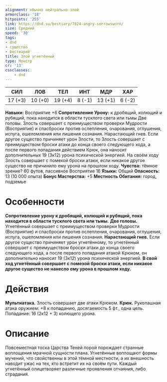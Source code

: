 ```yaml
---
alignment: обычно нейтрально-злой
armorclass: '18'
hitpoints: '255'
link: https://dnd.su/bestiary/7024-angry-sorrowsworn/
size: Средний
speed: '30'
tags:
- dnd
- существо
- бестиарий
title: Злой угнетённый
type: Монстр
cr: '13'
cssclasses:
    - dnd
---
```



| СИЛ | ЛОВ | ТЕЛ | ИНТ | МДР | ХАР |
|---|---|---|---|---|---|
| 17 (+3) | 10 (+0) | 19 (+4) | 8 (-1) | 13 (+1) | 6 (-2) |
**Навыки:** Восприятие +6
**Сопротивление Урону:** к дробящий, колющий и рубящий, пока находится в области тусклого света или тьмы
Две головы. Злость совершает с преимуществом проверки Мудрости (Восприятие) и спасброски против ослепления, очарования, оглушения, испуга, ошеломления или лишения сознания.
Нарастающий гнев. Если другое существо причиняет урон Злости, то Злость совершает с преимуществом броски атаки до конца своего следующего хода, а после первого попадания действием Крюк, она наносит дополнительных 19 (3к12) урона психической энергией.
На своём ходу Злость совершает с помехой броски атаки, если никакое другое существо не причинило ему урона на прошлом ходу.
**Чувства:** тёмное зрение? 60 футов, пассивное Восприятие 16
**Языки:** Общий
**Опасность:** 13 (10 000 опыта)
**Бонус Мастерства:** +5
**Местность Обитания:** город, подземье


# Особенности
**Сопротивление урону к дробящий, колющий и рубящий, пока находится в области тусклого света или тьмы.** 
**Две головы.** Угнетённый совершает с преимуществом проверки Мудрости (Восприятие) и спасброски против ослепления, очарования, оглушения, испуга, ошеломления или лишения сознания.
**Нарастающий гнев.** Если другое существо причиняет урон угнетённому, то угнетённый совершает с преимуществом броски атаки до конца своего следующего хода, а после первого попадания атакой Крюком, он дополнительно наносит 19 (3к12) урона психической энергией.
**В свой ход угнетённый совершает с помехой броски атаки, если никакое другое существо не нанесло ему урона в прошлом ходу.** 


# Действия
**Мультиатака.** Злость совершает две атаки Крюком.
**Крюк.** Рукопашная атака оружием: +8 к попаданию, досягаемость 5 фт., одна цель. Попадание: 16 (2к12 + 3) колющего урона.


# Описание
Повсеместная тоска Царства Теней порой порождает странные воплощения мрачной сущности плана. Угнетённые воплощают формы мучений, что свойственны в этой тёмной местности, а их внешность наводит ужас на тех, кто встретит их на своём пути. Каждый угнетённый олицетворяет различные проявления отчаяния, либо страдания.